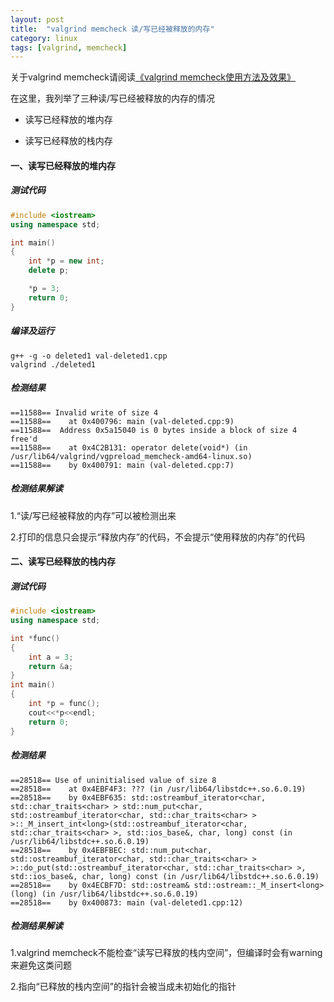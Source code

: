 ```yaml
---
layout: post
title:  "valgrind memcheck 读/写已经被释放的内存"
category: linux
tags: [valgrind, memcheck]
---
```


关于valgrind memcheck请阅读[《valgrind memcheck使用方法及效果》](/linux/2016-02/valgrind-memcheck.html)

在这里，我列举了三种读/写已经被释放的内存的情况

- 读写已经释放的堆内存

- 读写已经释放的栈内存

<!-- more -->

#### 一、读写已经释放的堆内存

##### 测试代码

```c++
#include <iostream>
using namespace std;

int main()
{
    int *p = new int;
    delete p;

    *p = 3;
    return 0;
}
```

##### 编译及运行

```
g++ -g -o deleted1 val-deleted1.cpp
valgrind ./deleted1
```

##### 检测结果

```
==11588== Invalid write of size 4
==11588==    at 0x400796: main (val-deleted.cpp:9)
==11588==  Address 0x5a15040 is 0 bytes inside a block of size 4 free'd
==11588==    at 0x4C2B131: operator delete(void*) (in /usr/lib64/valgrind/vgpreload_memcheck-amd64-linux.so)
==11588==    by 0x400791: main (val-deleted.cpp:7)
```
##### 检测结果解读

1.“读/写已经被释放的内存”可以被检测出来

2.打印的信息只会提示“释放内存”的代码，不会提示“使用释放的内存”的代码

#### 二、读写已经释放的栈内存

##### 测试代码

```c++
#include <iostream>
using namespace std;

int *func()
{
    int a = 3;
    return &a;
}
int main()
{
    int *p = func();
    cout<<*p<<endl;
    return 0;
}
```

##### 检测结果

```
==28518== Use of uninitialised value of size 8
==28518==    at 0x4EBF4F3: ??? (in /usr/lib64/libstdc++.so.6.0.19)
==28518==    by 0x4EBF635: std::ostreambuf_iterator<char, std::char_traits<char> > std::num_put<char, std::ostreambuf_iterator<char, std::char_traits<char> > >::_M_insert_int<long>(std::ostreambuf_iterator<char, std::char_traits<char> >, std::ios_base&, char, long) const (in /usr/lib64/libstdc++.so.6.0.19)
==28518==    by 0x4EBFBEC: std::num_put<char, std::ostreambuf_iterator<char, std::char_traits<char> > >::do_put(std::ostreambuf_iterator<char, std::char_traits<char> >, std::ios_base&, char, long) const (in /usr/lib64/libstdc++.so.6.0.19)
==28518==    by 0x4ECBF7D: std::ostream& std::ostream::_M_insert<long>(long) (in /usr/lib64/libstdc++.so.6.0.19)
==28518==    by 0x400873: main (val-deleted1.cpp:12)
```

##### 检测结果解读

1.valgrind memcheck不能检查“读写已释放的栈内空间”，但编译时会有warning来避免这类问题

2.指向“已释放的栈内空间”的指针会被当成未初始化的指针
